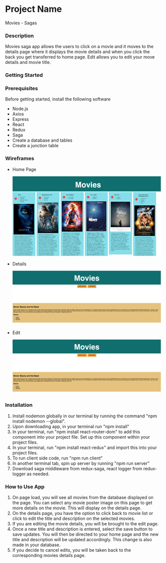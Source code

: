 # Project Name

Movies - Sagas

### Description

Movies saga app allows the users  to click on a movie and it moves to the details page where it displays the movie details and when you click the back you get transferred to home page. Edit allows you to edit your move details and movie title.

### Getting Started

### Prerequisites

Before getting started, install the following software

- Node.js
- Axios
- Express
- React
- Redux
- Saga
- Create a database and tables
- Create a junction table

### Wireframes

- Home Page

    ![Home](Wire-frames/Home.png)

- Details

    ![Details](Wire-frames/Details.png)

- Edit

    ![Edit](Wire-frames/Details.png)

### Installation

1. Install nodemon globally in our terminal by running the command "npm install nodemon --global".
2. Upon downloading app, in your terminal run "npm install"
3. In your terminal, run "npm install react-router-dom" to add this component into your project file. Set up this component within your project files.
4. In your terminal, run "npm install react-redux" and import this into your project files.
5. To run client side code, run "npm run client"
6. In another terminal tab, spin up server by running "npm run server"
7. Download saga middleware from redux-saga, react logger from redux-logger as needed.

### How to Use App

1. On page load, you will see all movies from the database displayed on the page. You can select any movie poster image on this page to get more details on the movie. This will display on the details page.
2. On the details page, you have the option to click back to movie list or click to edit the title and description on the selected movies.
3. If you are editing the movie details, you will be brought to the edit page.
4. Once a new title and description is entered, select the save button to save updates. You will then be directed to your home page and the new title and description will be updated accordingly. This change is also made in your database.
5. If you decide to cancel edits, you will be taken back to the corresponding movies details page.